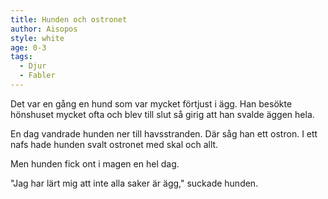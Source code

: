 ```yaml
---
title: Hunden och ostronet
author: Aisopos
style: white
age: 0-3
tags:
  - Djur
  - Fabler
---
```


Det var en gång en hund som var mycket förtjust i ägg. Han besökte hönshuset mycket ofta och blev till slut så girig att han svalde äggen hela.

En dag vandrade hunden ner till havsstranden. Där såg han ett ostron. I ett nafs hade hunden svalt ostronet med skal och allt.

Men hunden fick ont i magen en hel dag.

"Jag har lärt mig att inte alla saker är ägg," suckade hunden.
